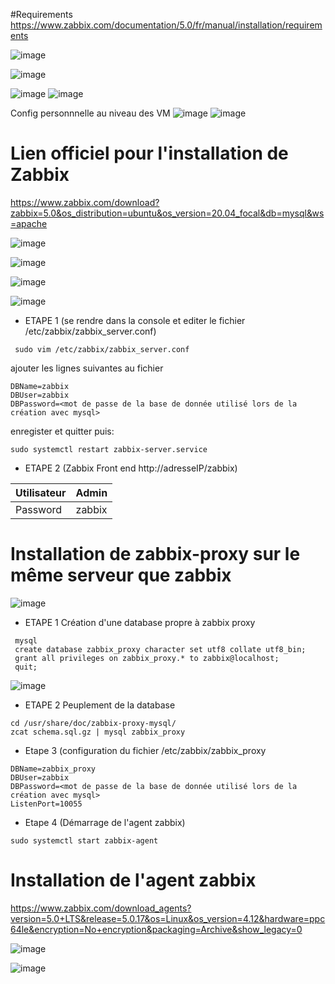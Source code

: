 #Requirements
https://www.zabbix.com/documentation/5.0/fr/manual/installation/requirements

![image](https://user-images.githubusercontent.com/60136087/146181058-cad902b2-d47c-44f7-9f06-6b03102d733b.png)

![image](https://user-images.githubusercontent.com/60136087/146181292-16a5498b-30b1-4616-8fa6-fe4f2f1cf341.png)

![image](https://user-images.githubusercontent.com/60136087/146181366-5d5b534f-8027-4977-80b4-949f93184f01.png)
![image](https://user-images.githubusercontent.com/60136087/146182979-ea1c4f04-49d2-44b2-9b23-d796546e833c.png)


Config personnnelle au niveau des VM
![image](https://user-images.githubusercontent.com/60136087/146181516-f928c649-5e36-4915-be7b-9b6415747209.png)
![image](https://user-images.githubusercontent.com/60136087/146181629-37788520-f485-49d8-b835-dee3fc97e78f.png)


# Lien officiel pour l'installation de Zabbix
https://www.zabbix.com/download?zabbix=5.0&os_distribution=ubuntu&os_version=20.04_focal&db=mysql&ws=apache

![image](https://user-images.githubusercontent.com/60136087/146175548-2b44da8f-e071-4851-9b26-32590b60dbe3.png)

![image](https://user-images.githubusercontent.com/60136087/146175630-016a91fb-f472-4b2f-bd87-c55e29d5e2c2.png)

![image](https://user-images.githubusercontent.com/60136087/146175697-21b20d7e-2c82-43d2-95bb-07feb54a7112.png)

![image](https://user-images.githubusercontent.com/60136087/146175778-8b0af32a-887f-42b6-b851-c949adead080.png)

* ETAPE 1 (se rendre dans la console et editer le fichier /etc/zabbix/zabbix_server.conf)
 ```
  sudo vim /etc/zabbix/zabbix_server.conf
 ```
 ajouter les lignes suivantes au fichier
 ```
 DBName=zabbix
 DBUser=zabbix
 DBPassword=<mot de passe de la base de donnée utilisé lors de la création avec mysql>
 ```
 enregister et quitter puis: 
 ```
 sudo systemctl restart zabbix-server.service
 ```
* ETAPE 2 (Zabbix Front end http://adresseIP/zabbix)

| Utilisateur | Admin  |
| ----------- | -----  |
|  Password   | zabbix | 

# Installation de zabbix-proxy sur le même serveur que zabbix
![image](https://user-images.githubusercontent.com/60136087/146201826-db1888aa-1f9a-444f-aaff-4b084a616b91.png)
 
 * ETAPE 1 Création d'une database propre à zabbix proxy
 ```
  mysql
  create database zabbix_proxy character set utf8 collate utf8_bin;
  grant all privileges on zabbix_proxy.* to zabbix@localhost;
  quit;
 ```
 
![image](https://user-images.githubusercontent.com/60136087/146204900-82d2c8f7-d1c3-4bff-852a-44b05e0da4ed.png)
  
 * ETAPE 2 Peuplement de la database
 ```
 cd /usr/share/doc/zabbix-proxy-mysql/
 zcat schema.sql.gz | mysql zabbix_proxy 
 ```
 * Etape 3 (configuration du fichier /etc/zabbix/zabbix_proxy
 ```
 DBName=zabbix_proxy
 DBUser=zabbix
 DBPassword=<mot de passe de la base de donnée utilisé lors de la création avec mysql>
 ListenPort=10055
 ```
 * Etape 4 (Démarrage de l'agent zabbix)
 ```
 sudo systemctl start zabbix-agent
 ```
# Installation de l'agent zabbix
https://www.zabbix.com/download_agents?version=5.0+LTS&release=5.0.17&os=Linux&os_version=4.12&hardware=ppc64le&encryption=No+encryption&packaging=Archive&show_legacy=0

![image](https://user-images.githubusercontent.com/60136087/146176761-1654a251-0e92-430d-9335-2fa91d64957c.png)

![image](https://user-images.githubusercontent.com/60136087/146176857-cdf44185-c339-4db0-bbf8-252e0404efdb.png)

